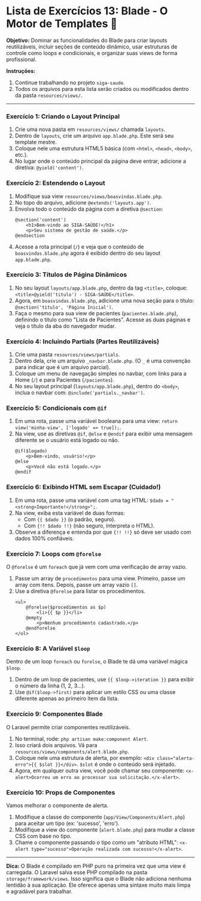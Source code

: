 # Lista de Exercícios 13: Blade - O Motor de Templates 🍃

**Objetivo:** Dominar as funcionalidades do Blade para criar layouts reutilizáveis, incluir seções de conteúdo dinâmico, usar estruturas de controle como loops e condicionais, e organizar suas views de forma profissional.

**Instruções:**

1.  Continue trabalhando no projeto `siga-saude`.
2.  Todos os arquivos para esta lista serão criados ou modificados dentro da pasta `resources/views/`.

-----

### Exercício 1: Criando o Layout Principal

1.  Crie uma nova pasta em `resources/views/` chamada `layouts`.
2.  Dentro de `layouts`, crie um arquivo `app.blade.php`. Este será seu template mestre.
3.  Coloque nele uma estrutura HTML5 básica (com `<html>`, `<head>`, `<body>`, etc.).
4.  No lugar onde o conteúdo principal da página deve entrar, adicione a diretiva: `@yield('content')`.

### Exercício 2: Estendendo o Layout

1.  Modifique sua view `resources/views/boasvindas.blade.php`.
2.  No topo do arquivo, adicione `@extends('layouts.app')`.
3.  Envolva todo o conteúdo da página com a diretiva `@section`:
    ```blade
    @section('content')
        <h1>Bem-vindo ao SIGA-SAÚDE!</h1>
        <p>Seu sistema de gestão de saúde.</p>
    @endsection
    ```
4.  Acesse a rota principal (`/`) e veja que o conteúdo de `boasvindas.blade.php` agora é exibido dentro do seu layout `app.blade.php`.

### Exercício 3: Títulos de Página Dinâmicos

1.  No seu layout `layouts/app.blade.php`, dentro da tag `<title>`, coloque: `<title>@yield('titulo') - SIGA-SAÚDE</title>`.
2.  Agora, em `boasvindas.blade.php`, adicione uma nova seção para o título: `@section('titulo', 'Página Inicial')`.
3.  Faça o mesmo para sua view de pacientes (`pacientes.blade.php`), definindo o título como "Lista de Pacientes". Acesse as duas páginas e veja o título da aba do navegador mudar.

### Exercício 4: Incluindo Partials (Partes Reutilizáveis)

1.  Crie uma pasta `resources/views/partials`.
2.  Dentro dela, crie um arquivo `_navbar.blade.php`. (O `_` é uma convenção para indicar que é um arquivo parcial).
3.  Coloque um menu de navegação simples no navbar, com links para a Home (`/`) e para Pacientes (`/pacientes`).
4.  No seu layout principal (`layouts/app.blade.php`), dentro do `<body>`, inclua o navbar com: `@include('partials._navbar')`.

### Exercício 5: Condicionais com `@if`

1.  Em uma rota, passe uma variável booleana para uma view: `return view('minha-view', ['logado' => true]);`.
2.  Na view, use as diretivas `@if`, `@else` e `@endif` para exibir uma mensagem diferente se o usuário está logado ou não.
    ```blade
    @if($logado)
        <p>Bem-vindo, usuário!</p>
    @else
        <p>Você não está logado.</p>
    @endif
    ```

### Exercício 6: Exibindo HTML sem Escapar (Cuidado\!)

1.  Em uma rota, passe uma variável com uma tag HTML: `$dado = "<strong>Importante!</strong>";`.
2.  Na view, exiba esta variável de duas formas:
      * Com `{{ $dado }}` (o padrão, seguro).
      * Com `{!! $dado !!}` (não seguro, interpreta o HTML).
3.  Observe a diferença e entenda por que `{!! !!}` só deve ser usado com dados 100% confiáveis.

### Exercício 7: Loops com `@forelse`

O `@forelse` é um `foreach` que já vem com uma verificação de array vazio.

1.  Passe um array de `procedimentos` para uma view. Primeiro, passe um array com itens. Depois, passe um array vazio `[]`.
2.  Use a diretiva `@forelse` para listar os procedimentos.
    ```blade
    <ul>
        @forelse($procedimentos as $p)
            <li>{{ $p }}</li>
        @empty
            <p>Nenhum procedimento cadastrado.</p>
        @endforelse
    </ul>
    ```

### Exercício 8: A Variável `$loop`

Dentro de um loop `foreach` ou `forelse`, o Blade te dá uma variável mágica `$loop`.

1.  Dentro de um loop de pacientes, use `{{ $loop->iteration }}` para exibir o número da linha (1, 2, 3...).
2.  Use `@if($loop->first)` para aplicar um estilo CSS ou uma classe diferente apenas ao primeiro item da lista.

### Exercício 9: Componentes Blade

O Laravel permite criar componentes reutilizáveis.

1.  No terminal, rode: `php artisan make:component Alert`.
2.  Isso criará dois arquivos. Vá para `resources/views/components/alert.blade.php`.
3.  Coloque nele uma estrutura de alerta, por exemplo: `<div class="alerta-erro">{{ $slot }}</div>`. `$slot` é onde o conteúdo será injetado.
4.  Agora, em qualquer outra view, você pode chamar seu componente: `<x-alert>Ocorreu um erro ao processar sua solicitação.</x-alert>`.

### Exercício 10: Props de Componentes

Vamos melhorar o componente de alerta.

1.  Modifique a classe do componente (`app/View/Components/Alert.php`) para aceitar um tipo (ex: 'sucesso', 'erro').
2.  Modifique a view do componente (`alert.blade.php`) para mudar a classe CSS com base no tipo.
3.  Chame o componente passando o tipo como um "atributo HTML": `<x-alert type="sucesso">Operação realizada com sucesso!</x-alert>`.

-----

**Dica:** O Blade é compilado em PHP puro na primeira vez que uma view é carregada. O Laravel salva esse PHP compilado na pasta `storage/framework/views`. Isso significa que o Blade não adiciona nenhuma lentidão à sua aplicação. Ele oferece apenas uma sintaxe muito mais limpa e agradável para trabalhar.